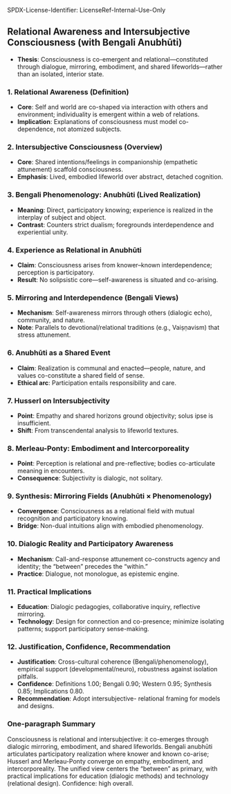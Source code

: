 SPDX-License-Identifier: LicenseRef-Internal-Use-Only

## Relational Awareness and Intersubjective Consciousness (with Bengali Anubhūti)

- **Thesis**: Consciousness is co-emergent and relational—constituted through dialogue, mirroring, embodiment, and shared lifeworlds—rather than an isolated, interior state.

### 1. Relational Awareness (Definition)
- **Core**: Self and world are co-shaped via interaction with others and environment; individuality is emergent within a web of relations.
- **Implication**: Explanations of consciousness must model co-dependence, not atomized subjects.

### 2. Intersubjective Consciousness (Overview)
- **Core**: Shared intentions/feelings in companionship (empathetic attunement) scaffold consciousness.
- **Emphasis**: Lived, embodied lifeworld over abstract, detached cognition.

### 3. Bengali Phenomenology: Anubhūti (Lived Realization)
- **Meaning**: Direct, participatory knowing; experience is realized in the interplay of subject and object.
- **Contrast**: Counters strict dualism; foregrounds interdependence and experiential unity.

### 4. Experience as Relational in Anubhūti
- **Claim**: Consciousness arises from knower–known interdependence; perception is participatory.
- **Result**: No solipsistic core—self-awareness is situated and co-arising.

### 5. Mirroring and Interdependence (Bengali Views)
- **Mechanism**: Self-awareness mirrors through others (dialogic echo), community, and nature.
- **Note**: Parallels to devotional/relational traditions (e.g., Vaiṣṇavism) that stress attunement.

### 6. Anubhūti as a Shared Event
- **Claim**: Realization is communal and enacted—people, nature, and values co-constitute a shared field of sense.
- **Ethical arc**: Participation entails responsibility and care.

### 7. Husserl on Intersubjectivity
- **Point**: Empathy and shared horizons ground objectivity; solus ipse is insufficient.
- **Shift**: From transcendental analysis to lifeworld textures.

### 8. Merleau-Ponty: Embodiment and Intercorporeality
- **Point**: Perception is relational and pre-reflective; bodies co-articulate meaning in encounters.
- **Consequence**: Subjectivity is dialogic, not solitary.

### 9. Synthesis: Mirroring Fields (Anubhūti × Phenomenology)
- **Convergence**: Consciousness as a relational field with mutual recognition and participatory knowing.
- **Bridge**: Non-dual intuitions align with embodied phenomenology.

### 10. Dialogic Reality and Participatory Awareness
- **Mechanism**: Call-and-response attunement co-constructs agency and identity; the “between” precedes the “within.”
- **Practice**: Dialogue, not monologue, as epistemic engine.

### 11. Practical Implications
- **Education**: Dialogic pedagogies, collaborative inquiry, reflective mirroring.
- **Technology**: Design for connection and co-presence; minimize isolating patterns; support participatory sense-making.

### 12. Justification, Confidence, Recommendation
- **Justification**: Cross-cultural coherence (Bengali/phenomenology), empirical support (developmental/neuro), robustness against isolation pitfalls.
- **Confidence**: Definitions 1.00; Bengali 0.90; Western 0.95; Synthesis 0.85; Implications 0.80.
- **Recommendation**: Adopt intersubjective- relational framing for models and designs.

### One-paragraph Summary
Consciousness is relational and intersubjective: it co-emerges through dialogic mirroring, embodiment, and shared lifeworlds. Bengali anubhūti articulates participatory realization where knower and known co-arise; Husserl and Merleau-Ponty converge on empathy, embodiment, and intercorporeality. The unified view centers the “between” as primary, with practical implications for education (dialogic methods) and technology (relational design). Confidence: high overall.